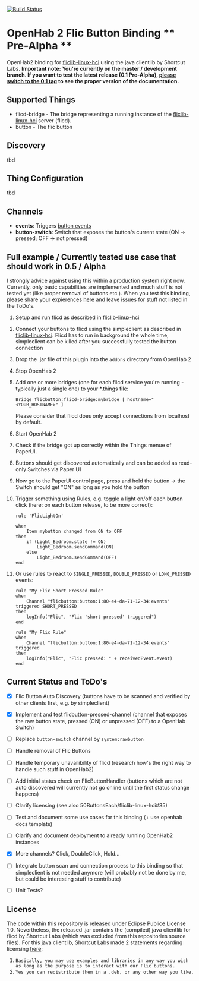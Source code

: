 [![Build Status](https://travis-ci.org/pfink/openhab2-flicbutton.svg?branch=master)](https://travis-ci.org/pfink/openhab2-flicbutton)
# OpenHab 2 Flic Button Binding ** Pre-Alpha **

OpenHab2 binding for [fliclib-linux-hci](https://github.com/50ButtonsEach/fliclib-linux-hci) using the java clientlib by Shortcut Labs. **Important note: You're currently on the master / development branch. If you want to test the latest release (0.1 Pre-Alpha), [please switch to the 0.1 tag](https://github.com/pfink/openhab2-flicbutton/tree/0.1) to see the proper version of the documentation.**

## Supported Things

* flicd-bridge - The bridge representing a running instance of the [fliclib-linux-hci](https://github.com/50ButtonsEach/fliclib-linux-hci) server (flicd).
* button - The flic button

## Discovery

tbd

## Thing Configuration

tbd

## Channels

* **events**: Triggers [button events](https://github.com/eclipse/smarthome/blob/master/tools/archetype/binding/src/main/resources/archetype-resources/README.md)
* **button-switch**: Switch that exposes the button's current state (ON -> pressed; OFF -> not pressed)


## Full example / Currently tested use case that should work in 0.5 / Alpha

I strongly advice against using this within a production system right now. Currently, only basic capabilities are implemented and much stuff is not tested yet (like proper removal of buttons etc.). When you test this binding, please share your expierences [here](https://community.openhab.org/t/how-to-integrate-flic-buttons/4468/12) and leave issues for stuff not listed in the ToDo's.

1. Setup and run flicd as described in [fliclib-linux-hci](https://github.com/50ButtonsEach/fliclib-linux-hci)
1. Connect your buttons to flicd using the simpleclient as described in [fliclib-linux-hci](https://github.com/50ButtonsEach/fliclib-linux-hci). Flicd has to run in background the whole time, simpleclient can be killed after you successfully tested the button connection
1. Drop the .jar file of this plugin into the `addons` directory from OpenHab 2
1. Stop OpenHab 2
1. Add one or more bridges (one for each flicd service you're running - typically just a single one) to your *.things file:

	```
	Bridge flicbutton:flicd-bridge:mybridge [ hostname="<YOUR_HOSTNAME>" ]
	```

    Please consider that flicd does only accept connections from localhost by default.
1. Start OpenHab 2
1. Check if the bridge got up correctly within the Things menue of PaperUI.
1. Buttons should get discovered automatically and can be added as read-only Switches via Paper UI
1. Now go to the PaperUI control page, press and hold the button -> the Switch should get "ON" as long as you hold the button
1. Trigger something using Rules, e.g. toggle a light on/off each button click (here: on each button release, to be more correct):
    ```
    rule 'FlicLightOn'

    when
        Item mybutton changed from ON to OFF
    then
        if (Light_Bedroom.state != ON)
            Light_Bedroom.sendCommand(ON)
        else
            Light_Bedroom.sendCommand(OFF)
    end
    ```
1. Or use rules to react to `SINGLE_PRESSED`, `DOUBLE_PRESSED` or `LONG_PRESSED` events:
    ```
    rule "My Flic Short Pressed Rule"
    when
        Channel "flicbutton:button:1:80-e4-da-71-12-34:events" triggered SHORT_PRESSED
    then
        logInfo("Flic", "Flic 'short pressed' triggered")
    end
    
    rule "My Flic Rule"
    when
        Channel "flicbutton:button:1:80-e4-da-71-12-34:events" triggered
    then
        logInfo("Flic", "Flic pressed: " + receivedEvent.event)
    end
    ```


## Current Status and ToDo's

- [x] Flic Button Auto Discovery (buttons have to be scanned and verified by other clients first, e.g. by simpleclient)
- [x] Implement and test flicbutton-pressed-channel (channel that exposes the raw button state, pressed (ON) or unpressed (OFF) to a OpenHab Switch)
- [ ] Replace `button-switch` channel by `system:rawbutton`
- [ ] Handle removal of Flic Buttons
- [ ] Handle temporary unavailibility of flicd (research how's the right way to handle such stuff in OpenHab2)
- [ ] Add initial status check on FlicButtonHandler (buttons which are not auto discovered will currently not go online until the first status change happens)
- [ ] Clarify licensing (see also 50ButtonsEach/fliclib-linux-hci#35)
- [ ] Test and document some use cases for this binding (+ use openhab docs template)
- [ ] Clarify and document deployment to already running OpenHab2 instances
- [x] More channels? Click, DoubleClick, Hold...
- [ ] Integrate button scan and connection process to this binding so that simpleclient is not needed anymore (will probably not be done by me, but could be interesting stuff to contribute)
- [ ] Unit Tests?

     
## License

The code within this repository is released under Eclipse Publice License 1.0. Nevertheless, the released .jar contains the (compiled) java clientlib for flicd by Shortcut Labs (which was excluded from this repositories source files). For this java clientlib, Shortcut Labs made 2 statements regarding licensing [here](https://github.com/50ButtonsEach/fliclib-linux-hci/issues/35):

1. `Basically, you may use examples and libraries in any way you wish as long as the purpose is to interact with our Flic buttons.`
1. `Yes you can redistribute them in a .deb, or any other way you like.`
